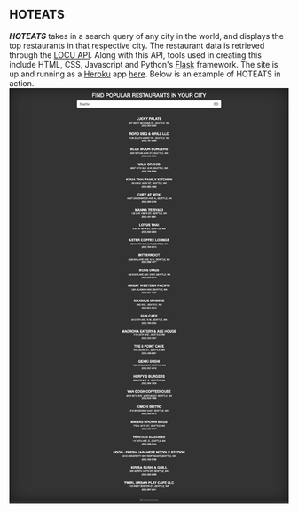 ## HOTEATS
_**HOTEATS**_ takes in a search query of any city in the world, and displays the top restaurants in that respective city. The restaurant data is retrieved through the [LOCU API](https://dev.locu.com/). Along with this API, tools used in creating this include HTML, CSS, Javascript and Python's [Flask](http://flask.pocoo.org/) framework. The site is up and running as a [Heroku](https://dashboard.heroku.com/) app [here](http://hoteats.herokuapp.com/). Below is an example of HOTEATS in action.
![Alt text](static/index.png?raw=true "Landing Page")